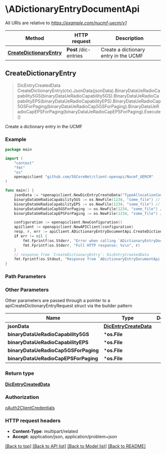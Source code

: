# \ADictionaryEntryDocumentApi

All URIs are relative to *https://example.com/nucmf-uecm/v1*

Method | HTTP request | Description
------------- | ------------- | -------------
[**CreateDictionaryEntry**](ADictionaryEntryDocumentApi.md#CreateDictionaryEntry) | **Post** /dic-entries | Create a dictionary entry in the UCMF



## CreateDictionaryEntry

> DicEntryCreatedData CreateDictionaryEntry(ctx).JsonData(jsonData).BinaryDataUeRadioCapability5GS(binaryDataUeRadioCapability5GS).BinaryDataUeRadioCapabilityEPS(binaryDataUeRadioCapabilityEPS).BinaryDataUeRadioCap5GSForPaging(binaryDataUeRadioCap5GSForPaging).BinaryDataUeRadioCapEPSForPaging(binaryDataUeRadioCapEPSForPaging).Execute()

Create a dictionary entry in the UCMF

### Example

```go
package main

import (
    "context"
    "fmt"
    "os"
    openapiclient "github.com/5GCoreNet/client-openapi/Nucmf_UERCM"
)

func main() {
    jsonData := *openapiclient.NewDicEntryCreateData("TypeAllocationCode_example") // DicEntryCreateData |  (optional)
    binaryDataUeRadioCapability5GS := os.NewFile(1234, "some_file") // *os.File |  (optional)
    binaryDataUeRadioCapabilityEPS := os.NewFile(1234, "some_file") // *os.File |  (optional)
    binaryDataUeRadioCap5GSForPaging := os.NewFile(1234, "some_file") // *os.File |  (optional)
    binaryDataUeRadioCapEPSForPaging := os.NewFile(1234, "some_file") // *os.File |  (optional)

    configuration := openapiclient.NewConfiguration()
    apiClient := openapiclient.NewAPIClient(configuration)
    resp, r, err := apiClient.ADictionaryEntryDocumentApi.CreateDictionaryEntry(context.Background()).JsonData(jsonData).BinaryDataUeRadioCapability5GS(binaryDataUeRadioCapability5GS).BinaryDataUeRadioCapabilityEPS(binaryDataUeRadioCapabilityEPS).BinaryDataUeRadioCap5GSForPaging(binaryDataUeRadioCap5GSForPaging).BinaryDataUeRadioCapEPSForPaging(binaryDataUeRadioCapEPSForPaging).Execute()
    if err != nil {
        fmt.Fprintf(os.Stderr, "Error when calling `ADictionaryEntryDocumentApi.CreateDictionaryEntry``: %v\n", err)
        fmt.Fprintf(os.Stderr, "Full HTTP response: %v\n", r)
    }
    // response from `CreateDictionaryEntry`: DicEntryCreatedData
    fmt.Fprintf(os.Stdout, "Response from `ADictionaryEntryDocumentApi.CreateDictionaryEntry`: %v\n", resp)
}
```

### Path Parameters



### Other Parameters

Other parameters are passed through a pointer to a apiCreateDictionaryEntryRequest struct via the builder pattern


Name | Type | Description  | Notes
------------- | ------------- | ------------- | -------------
 **jsonData** | [**DicEntryCreateData**](DicEntryCreateData.md) |  | 
 **binaryDataUeRadioCapability5GS** | ***os.File** |  | 
 **binaryDataUeRadioCapabilityEPS** | ***os.File** |  | 
 **binaryDataUeRadioCap5GSForPaging** | ***os.File** |  | 
 **binaryDataUeRadioCapEPSForPaging** | ***os.File** |  | 

### Return type

[**DicEntryCreatedData**](DicEntryCreatedData.md)

### Authorization

[oAuth2ClientCredentials](../README.md#oAuth2ClientCredentials)

### HTTP request headers

- **Content-Type**: multipart/related
- **Accept**: application/json, application/problem+json

[[Back to top]](#) [[Back to API list]](../README.md#documentation-for-api-endpoints)
[[Back to Model list]](../README.md#documentation-for-models)
[[Back to README]](../README.md)

